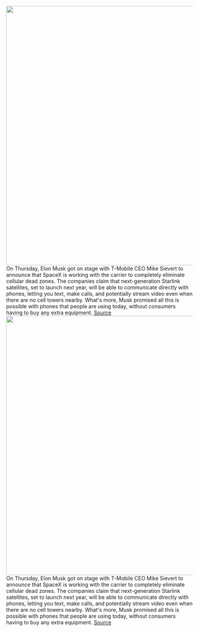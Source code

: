 <img src='https://cdn.vox-cdn.com/thumbor/0kAouc_6vgBoXk2eom5i8TYlmvk=/0x0:875x573/1200x800/filters:focal(368x217:508x357)/cdn.vox-cdn.com/uploads/chorus_image/image/71292461/tmobile_spacex_satellite.5.png' width='700px' /><br/>
On Thursday, Elon Musk got on stage with T-Mobile CEO Mike Sievert to announce that SpaceX is working with the carrier to completely eliminate cellular dead zones. The companies claim that next-generation Starlink satellites, set to launch next year, will be able to communicate directly with phones, letting you text, make calls, and potentially stream video even when there are no cell towers nearby. What's more, Musk promised all this is possible with phones that people are using today, without consumers having to buy any extra equipment.
<a href='https://www.theverge.com/2022/8/27/23324128/t-mobile-spacex-satellite-to-phone-technology-ast-lynk-industry-reactions-apple'> Source <a/><img src='https://cdn.vox-cdn.com/thumbor/0kAouc_6vgBoXk2eom5i8TYlmvk=/0x0:875x573/1200x800/filters:focal(368x217:508x357)/cdn.vox-cdn.com/uploads/chorus_image/image/71292461/tmobile_spacex_satellite.5.png' width='700px' /><br/>
On Thursday, Elon Musk got on stage with T-Mobile CEO Mike Sievert to announce that SpaceX is working with the carrier to completely eliminate cellular dead zones. The companies claim that next-generation Starlink satellites, set to launch next year, will be able to communicate directly with phones, letting you text, make calls, and potentially stream video even when there are no cell towers nearby. What's more, Musk promised all this is possible with phones that people are using today, without consumers having to buy any extra equipment.
<a href='https://www.theverge.com/2022/8/27/23324128/t-mobile-spacex-satellite-to-phone-technology-ast-lynk-industry-reactions-apple'> Source <a/>